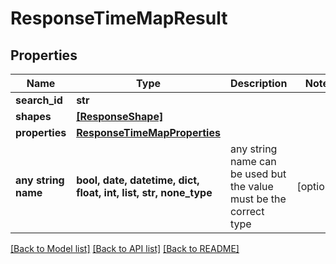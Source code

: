 # ResponseTimeMapResult


## Properties
Name | Type | Description | Notes
------------ | ------------- | ------------- | -------------
**search_id** | **str** |  | 
**shapes** | [**[ResponseShape]**](ResponseShape.md) |  | 
**properties** | [**ResponseTimeMapProperties**](ResponseTimeMapProperties.md) |  | 
**any string name** | **bool, date, datetime, dict, float, int, list, str, none_type** | any string name can be used but the value must be the correct type | [optional]

[[Back to Model list]](../README.md#documentation-for-models) [[Back to API list]](../README.md#documentation-for-api-endpoints) [[Back to README]](../README.md)


